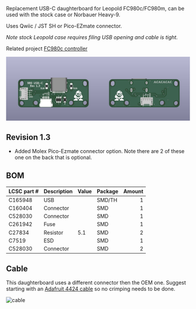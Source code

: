 Replacement USB-C daughterboard for Leopold FC980c/FC980m, can be used with the stock case or Norbauer Heavy-9.

Uses Qwiic / JST SH or Pico-EZmate connector.

_Note stock Leopold case requires filing USB opening and cable is tight._

Related project [FC980c controller](https://github.com/davek184/fc980c-controller)

![render](/assets/render.jpg)

## Revision 1.3
- Added Molex Pico-Ezmate connector option.  Note there are 2 of these one on the back that is optional.

## BOM

| LCSC part # | Description   | Value | Package  | Amount |
| ----------- | ------------- | ----- | -------- | ------:|
| C165948     | USB           |       | SMD/TH   | 1      |
| C160404     | Connector     |       | SMD      | 1      |
| C528030     | Connector     |       | SMD      | 1      |
| C261942     | Fuse	      |       | SMD      | 1      |
| C27834      | Resistor      | 5.1   | SMD      | 2      |
| C7519       | ESD           |       | SMD      | 1      |
| C528030     | Connector     |       | SMD      | 2      | 

## Cable

This daughterboard uses a different connector then the OEM one. Suggest starting with an [Adafruit 4424 cable](https://www.adafruit.com/product/4424) so no crimping needs to be done. 

![cable](https://i.imgur.com/f8iwrel.jpg)


